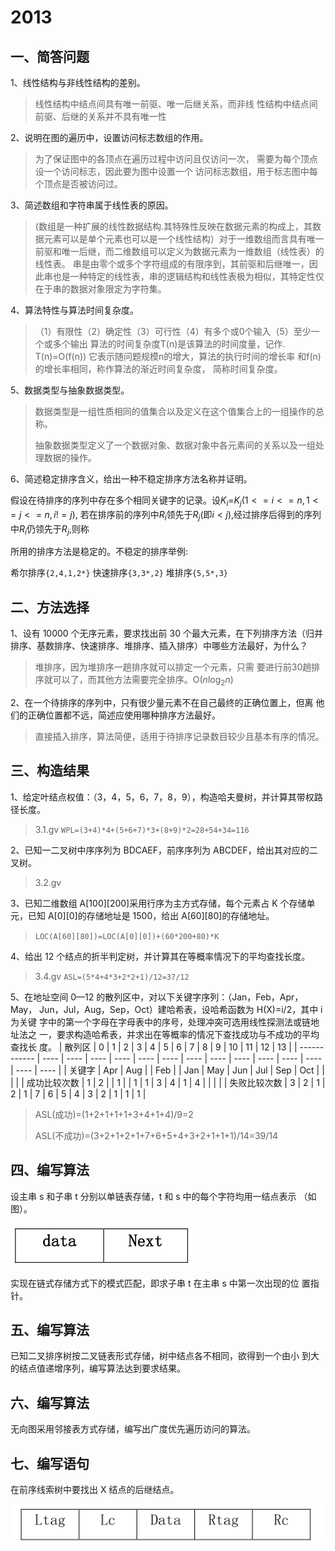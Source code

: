 # 2013

## 一、简答问题

1、线性结构与非线性结构的差别。

>线性结构中结点间具有唯一前驱、唯一后继关系，而非线
>性结构中结点间前驱、后继的关系并不具有唯一性

2、说明在图的遍历中，设置访问标志数组的作用。

>为了保证图中的各顶点在遍历过程中访问且仅访问一次，
>需要为每个顶点设一个访问标志，因此要为图中设置一个
>访问标志数组，用于标志图中每个顶点是否被访问过。

3、简述数组和字符串属于线性表的原因。

>(数组是一种扩展的线性数据结构.其特殊性反映在数据元素的构成上，其数据元素可以是单个元素也可以是一个线性结构）对于一维数组而言具有唯一前驱和唯一后继，而二维数组可以定义为数据元素为一维数组（线性表）的线性表。
>串是由零个或多个字符组成的有限序到，其前驱和后继唯一，因此串也是一种特定的线性表，串的逻辑结构和线性表极为相似，其特定性仅在于串的数据对象限定为字符集。

4、算法特性与算法时间复杂度。

>（1）有限性（2）确定性（3）可行性（4）有多个或0个输入（5）至少一个或多个输出
>算法的时间复杂度T(n)是该算法的时间度量，记作.
>T(n)=O(f(n))
>它表示随问题规模n的增大，算法的执行时间的增长率
>和f(n)的增长率相同，称作算法的渐近时间复杂度，
>简称时间复杂度。

5、数据类型与抽象数据类型。

> 数据类型是一组性质相同的值集合以及定义在这个值集合上的一组操作的总称。
>
> 抽象数据类型定义了一个数据对象、数据对象中各元素间的关系以及一组处理数据的操作。

6、简述稳定排序含义，给出一种不稳定排序方法名称并证明。

假设在待排序的序列中存在多个相同关键字的记录。设$K_{i}$=$K_{j}$($1<=i<=n,1<=j<=n,i!=j$),
若在排序前的序列中$R_{i}$领先于$R_{j}$(即$i<j$),经过排序后得到的序列中$R_{i}$仍领先于$R_{j}$,则称

所用的排序方法是稳定的。不稳定的排序举例:

希尔排序`{2,4,1,2*}` 快速排序`{3,3*,2}` 堆排序`{5,5*,3}`

## 二、方法选择

1、设有 10000 个无序元素，要求找出前 30 个最大元素，在下列排序方法（归并
排序、基数排序、快速排序、堆排序、插入排序）中哪些方法最好，为什么？

>堆排序，因为堆排序一趟排序就可以排定一个元素，只需
>要进行前30趟排序就可以了，而其他方法需要完全排序。O($n\log_{2}n$)

2、在一个待排序的序列中，只有很少量元素不在自己最终的正确位置上，但离
他们的正确位置都不远，简述应使用哪种排序方法最好。

> 直接插入排序，算法简便，适用于待排序记录数目较少且基本有序的情况。

## 三、构造结果

1、给定叶结点权值：（3，4，5，6，7，8，9），构造哈夫曼树，并计算其带权路
径长度。

>3.1.gv
>`WPL=(3+4)*4+(5+6+7)*3+(8+9)*2=28+54+34=116`

2、已知一二叉树中序序列为 BDCAEF，前序序列为 ABCDEF，给出其对应的二叉树。

>3.2.gv

3、已知二维数组 A[100][200]采用行序为主方式存储，每个元素占 K 个存储单
元，已知 A[0][0]的存储地址是 1500，给出 A[60][80]的存储地址。

>`LOC(A[60][80])=LOC(A[0][0])+(60*200+80)*K`

4、给出 12 个结点的折半判定树，并计算其在等概率情况下的平均查找长度。

>3.4.gv
>`ASL=(5*4+4*3+2*2+1)/12=37/12`

5、在地址空间 0—12 的散列区中，对以下关键字序列：（Jan，Feb，Apr，May，
Jun，Jul，Aug，Sep，Oct）建哈希表，设哈希函数为 H(X)=i/2，其中 i 为关键
字中的第一个字母在字母表中的序号，处理冲突可选用线性探测法或链地址法之
一，要求构造哈希表，并求出在等概率的情况下查找成功与不成功的平均查找长
度。
| 散列区       | 0    | 1    | 2    | 3    | 4    | 5    | 6    | 7    | 8    | 9    | 10   | 11   | 12   | 13   |
| ------------ | ---- | ---- | ---- | ---- | ---- | ---- | ---- | ---- | ---- | ---- | ---- | ---- | ---- | ---- |
| 关键字       | Apr  | Aug  |      | Feb  |      | Jan  | May  | Jun  | Jul  | Sep  | Oct  |      |      |      |
| 成功比较次数 | 1    | 2    |      | 1    |      | 1    | 1    | 3    | 4    | 1    | 4    |      |      |      |
| 失败比较次数 | 3    | 2    | 1    | 2    | 1    | 7    | 6    | 5    | 4    | 3    | 2    | 1    | 1    | 1    |

>ASL(成功)=(1+2+1+1+1+3+4+1+4)/9=2
>
>ASL(不成功)=(3+2+1+2+1+7+6+5+4+3+2+1+1+1)/14=39/14

## 四、编写算法

设主串 s 和子串 t 分别以单链表存储，t 和 s 中的每个字符均用一结点表示
（如图）。

![4.1](4.1.png)

实现在链式存储方式下的模式匹配，即求子串 t 在主串 s 中第一次出现的位
置指针。

## 五、编写算法

已知二叉排序树按二叉链表形式存储，树中结点各不相同，欲得到一个由小
到大的结点值递增序列，编写算法达到要求结果。

## 六、编写算法

无向图采用邻接表方式存储，编写出广度优先遍历访问的算法。

## 七、编写语句

在前序线索树中要找出 X 结点的后继结点。

![7.1](7.1.png)
